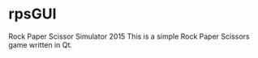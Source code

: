 # rpsGUI
Rock Paper Scissor Simulator 2015
This is a simple Rock Paper Scissors game written in Qt.
